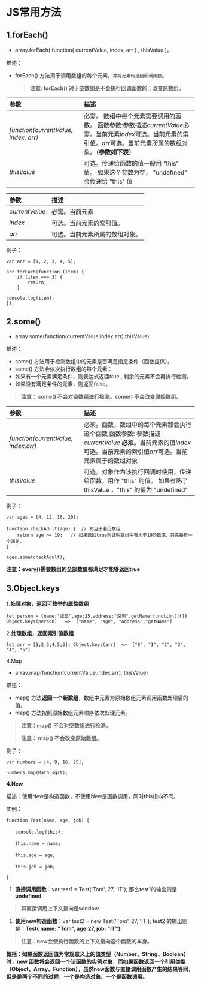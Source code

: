 # JS常用方法

## 1.forEach()

- array.forEach( function( currentValue, index, arr ) , thisValue )。

描述：

- forEach() 方法用于调用数组的每个元素，`并将元素传递给回调函数`。

  > **注意:  forEach() 对于空数组是不会执行回调函数的；改变原数组。**

| 参数                                 | 描述                                                         |
| :----------------------------------- | :----------------------------------------------------------- |
| *function(currentValue, index, arr)* | 必需。 数组中每个元素需要调用的函数。 函数参数:参数描述*currentValue*必需。当前元素*index*可选。当前元素的索引值。*arr*可选。当前元素所属的数组对象。（**参数如下表**） |
| *thisValue*                          | 可选。传递给函数的值一般用 "this" 值。 如果这个参数为空， "undefined" 会传递给 "this" 值 |

| 参数           | 描述                           |
| :------------- | :----------------------------- |
| *currentValue* | 必需。当前元素                 |
| *index*        | 可选。当前元素的索引值。       |
| *arr*          | 可选。当前元素所属的数组对象。 |

例子：
```
var arr = [1, 2, 3, 4, 5];

arr.forEach(function (item) {
    if (item === 3) {
    	return;
    }

console.log(item);
});
```


## 2.some()

- array.some(function(currentValue,index,arr),thisValue)

描述：

- some() 方法用于检测数组中的元素是否满足指定条件（函数提供）。
- some() 方法会依次执行数组的每个元素：
- 如果有一个元素满足条件，则表达式返回*true* , 剩余的元素不会再执行检测。
- 如果没有满足条件的元素，则返回false。

> **注意： some() 不会对空数组进行检测。some() 不会改变原始数组。**

| 参数                                | 描述                                                         |
| :---------------------------------- | :----------------------------------------------------------- |
| *function(currentValue, index,arr)* | 必须。函数，数组中的每个元素都会执行这个函数 函数参数: 参数描述*currentValue* **必须**。当前元素的值*index*可选。当前元素的索引值*arr*可选。当前元素属于的数组对象 |
| *thisValue*                         | 可选。对象作为该执行回调时使用，传递给函数，用作 "this" 的值。 如果省略了 thisValue ，"this" 的值为 "undefined" |

例子：

```
var ages = [4, 12, 16, 20];

function checkAdult(age) {	// 相当于遍历数组
	return age >= 19;	// 如果返回true则证明数组中有大于19的数值，只需要有一个满足。
}

ages.some(checkAdult);
```

**注意：every()需要数组的全部数值都满足才能够返回true**



## 3.Object.keys

**1.处理对象，返回可枚举的属性数组**

```
let person = {name:"张三",age:25,address:"深圳",getName:function(){}} Object.keys(person)   =>  ["name", "age", "address","getName"]
```

2.**处理数组，返回索引值数组**

```
let arr = [1,2,3,4,5,6]; Object.keys(arr)  =>  ["0", "1", "2", "3", "4", "5"]
```


4.Map

- array.map(function(currentValue,index,arr), thisValue)

描述：

- map() 方法**返回一个新数组**，数组中元素为原始数组元素调用函数处理后的值。
- map() 方法按照原始数组元素顺序依次处理元素。

> **注意：map() 不会对空数组进行检测。**
>
> **注意： map() 不会改变原始数组。**

例子：

```
var numbers = [4, 9, 16, 25];

numbers.map(Math.sqrt);
```


**4.New**

描述：使用New是构造函数，不使用New是函数调用，同时this指向不同。

实例：

```
function Test(name, age, job) {

　　console.log(this);

　　this.name = name;

　　this.age = age;

　　this.job = job;

}
```

1. **直接调用函数**：var test1 = Test('Tom', 27, 'IT');  那么test1的输出则是 **undefined**

> **其直接调用上下文指向是window**



1. **使用new构造函数**：var test2 = new Test('Tom', 27, 'IT'); test2 的输出则是：**Test{ name: "Tom", age:27, job: "IT"}**

> **注意**：**new会使执行函数的上下文指向这个函数的本身。**

**概括**：**如果函数返回值为常规意义上的值类型（Number、String、Boolean）时，new 函数将会返回一个该函数的实例对象，而如果函数返回一个引用类型（Object、Array、Function），虽然new函数与直接调用函数产生的结果等同，但是是两个不同的过程，一个是构造对象、一个是函数调用。**
